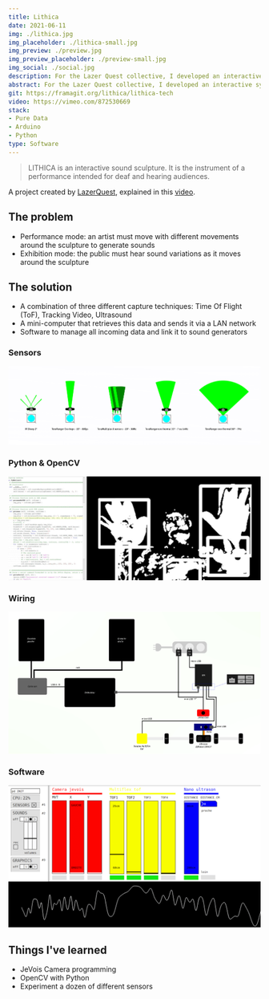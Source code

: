 ```yaml
---
title: Lithica
date: 2021-06-11
img: ./lithica.jpg
img_placeholder: ./lithica-small.jpg
img_preview: ./preview.jpg
img_preview_placeholder: ./preview-small.jpg
img_social: ./social.jpg
description: For the Lazer Quest collective, I developed an interactive system. They need it for Lithica, a light sculpture
abstract: For the Lazer Quest collective, I developed an interactive system. They need it for Lithica, a light sculpture
git: https://framagit.org/lithica/lithica-tech
video: https://vimeo.com/872530669
stack: 
- Pure Data
- Arduino
- Python
type: Software
---
```


> LITHICA is an interactive sound sculpture. It is the instrument of a performance intended for deaf and hearing audiences.

A project created by [LazerQuest](https://lazerquestgalerie.tumblr.com/ABOUT), explained in this [video](https://tube.futuretic.fr/w/h2cFD2GSQbLCnhAPyyry46).

## The problem

- Performance mode: an artist must move with different movements around the sculpture to generate sounds
- Exhibition mode: the public must hear sound variations as it moves around the sculpture

## The solution

- A combination of three different capture techniques: Time Of Flight (ToF), Tracking Video, Ultrasound
- A mini-computer that retrieves this data and sends it via a LAN network
- Software to manage all incoming data and link it to sound generators

### Sensors
![Sensors](./sensors.png)


### Python & OpenCV
![Pymotion](./pymotion.jpg)

### Wiring
![Wiring](./wiring.png)


### Software
![Screen](./screen.png)




## Things I've learned

- JeVois Camera programming
- OpenCV with Python
- Experiment a dozen of different sensors


